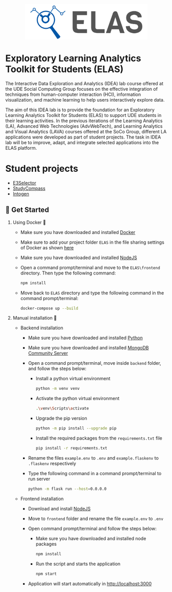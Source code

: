 <p align="center">
<a href="https://www.uni-due.de/soco/teaching/courses/lab-idea-ss21.php" target="_blank" rel="noopener noreferrer">
<img height="110px" src="img/cover.png" alt="re-frame logo">
</a>
</p>

# Exploratory Learning Analytics Toolkit for Students (ELAS)

The Interactive Data Exploration and Analytics (IDEA) lab course offered at the UDE Social Computing Group focuses on the effective integration of techniques from human-computer interaction (HCI), information visualization, and machine learning to help users interactively explore data.

The aim of this IDEA lab is to provide the foundation for an Exploratory Learning Analytics Toolkit for Students (ELAS) to support UDE students in their learning activities. In the previous iterations of the Learning Analytics (LA), Advanced Web Technologies (AdvWebTech), and Learning Analytics and Visual Analytics (LAVA) courses offered at the SoCo Group, different LA applications were developed as part of student projects. The task in IDEA lab will be to improve, adapt, and integrate selected applications into the ELAS platform.

# Student projects

- [E3Selector](https://github.com/ude-soco/ELAS/tree/main/frontend/src/components/Projects/E3Selector)
- [StudyCompass](https://github.com/ude-soco/ELAS/tree/main/frontend/src/components/Projects/CourseInsights)
- [Intogen](https://github.com/ude-soco/ELAS/tree/main/frontend/src/components/Projects/Intogen)


## 🚀 Get Started

1. Using Docker 🐳

   - Make sure you have downloaded and installed [Docker](https://www.docker.com/products/docker-desktop)
   - Make sure to add your project folder `ELAS` in the file sharing settings of Docker as shown [here](img/docker-issue-windows.jpg)
   - Make sure you have downloaded and installed [NodeJS](https://nodejs.org/en/)
   - Open a command prompt/terminal and move to the `ELAS\frontend` directory. Then type the following command:

     ```sh
     npm install
     ```
     
   - Move back to `ELAS` directory and type the following command in the command prompt/terminal:

     ```sh
     docker-compose up --build
     ```


2. Manual installation 🔨
   - Backend installation
     - Make sure you have downloaded and installed [Python](https://www.python.org/downloads/release/python-387/)
     - Make sure you have downloaded and installed [MongoDB Community Server](https://www.mongodb.com/try/download/community)
     - Open a command prompt/terminal, move inside `backend` folder, and follow the steps below:
       - Install a python virtual environment

         ```sh
         python -m venv venv  
         ```
       - Activate the python virtual environment

         ```sh
         .\venv\Scripts\activate  
         ```
       - Upgrade the pip version

         ```sh
         python -m pip install --upgrade pip  
         ```
       - Install the required packages from the `requirements.txt` file

         ```sh
         pip install -r requirements.txt 
         ```
     - Rename the files `example.env` to `.env` and `example.flaskenv` to `.flaskenv` respectively
     - Type the following command in a command prompt/terminal to run server 
     
       ```sh
       python -m flask run --host=0.0.0.0
       ```
     
   - Frontend installation
     - Download and install [NodeJS](https://nodejs.org/en/)
     - Move to `frontend` folder and rename the file `example.env` to `.env`
     - Open command prompt/terminal and follow the steps below:
       
       - Make sure you have downloaded and installed node packages
       
         ```sh
         npm install
         ```
        
       - Run the script and starts the application
       
         ```sh
         npm start
         ```
     - Application will start automatically in [http://localhost:3000](http://localhost:3000)
